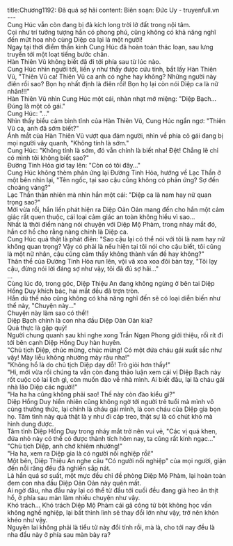 title:Chương1192: Đã quá sợ hãi
content:
Biên soạn: Đức Uy - truyenfull.vn<br>---<br>Cung Húc vẫn còn đang bị đả kích long trời lở đất trong nội tâm.<br>Coi như trí tưởng tượng hắn có phong phú, cũng không có khả năng nghĩ đến mứt hoa nhỏ cùng Diệp ca lại là một người!<br>Ngay tại thời điểm thần kinh Cung Húc đã hoàn toàn thác loạn, sau lưng truyền tới một loạt tiếng bước chân.<br>Hàn Thiên Vũ không biết đã đi tới phía sau từ lúc nào.<br>Cung Húc nhìn người tới, liền y như thấy được cứu tinh, bắt lấy Hàn Thiên Vũ, "Thiên Vũ ca! Thiên Vũ ca anh có nghe hay không? Những người này điên rồi sao? Bọn họ nhất định là điên rồi! Bọn họ lại còn nói Diệp ca là nữ nhân!!!"<br>Hàn Thiên Vũ nhìn Cung Húc một cái, nhàn nhạt mở miệng: "Diệp Bạch... Đúng là một cô gái."<br>Cung Húc: "..."<br>Nhìn thấy biểu cảm bình tĩnh của Hàn Thiên Vũ, Cung Húc ngẩn ngơ: "Thiên Vũ ca, anh đã sớm biết?"<br>Ánh mắt của Hàn Thiên Vũ vượt qua đám người, nhìn về phía cô gái đang bị mọi người vây quanh, "Không tính là sớm."<br>Cung Húc: "Không tính là sớm, đó vẫn chính là biết nha! Đệt! Chẳng lẽ chỉ có mình tôi không biết sao?"<br>Đường Tinh Hỏa giơ tay lên: "Còn có tôi đây..."<br>Cung Húc không thèm phản ứng lại Đường Tinh Hỏa, hướng về Lạc Thần ở một bên nhìn lại, "Tên ngốc, tại sao cậu cũng không có phản ứng? Sợ đến choáng váng?"<br>Lạc Thần thản nhiên mà nhìn hắn một cái: "Diệp ca là nam hay nữ quan trọng sao?"<br>Mới vừa rồi, hắn liền phát hiện ra Diệp Oản Oản mang đến cho hắn một cảm giác rất quen thuộc, cái loại cảm giác an toàn không hiểu vì sao…<br>Nhất là thời điểm nàng nói chuyện với Diệp Mộ Phàm, trong nháy mắt đó, hắn cơ hồ cho rằng nàng chính là Diệp ca.<br>Cung Húc quả thật là phát điên: "Sao cậu lại có thể nói với tôi là nam hay nữ không quan trọng? Vậy có phải là nếu hiện tại tôi nói cho cậu biết, tôi cũng là một nữ nhân, cậu cũng cảm thấy không thành vấn đề hay không?"<br>Thân thể của Đường Tinh Hỏa run lên, vội vã xoa xoa đôi bàn tay, "Tôi lạy cậu, đừng nói lời đáng sợ như vậy, tôi đã đủ sợ hãi..."<br>...<br>Cùng lúc đó, trong góc, Diệp Thiệu An đang không ngừng ở bên tai Diệp Hồng Duy khích bác, hai mắt đều đã trợn tròn.<br>Hắn dù thế nào cũng không có khả năng nghĩ đến sẽ có loại diễn biến như thế này, "Chuyện này..."<br>Chuyện này làm sao có thể!!<br>Diệp Bạch chính là con nha đầu Diệp Oản Oản kia?<br>Quả thực là gặp quỷ!<br>Người chung quanh sau khi nghe xong Trần Ngạn Phong giới thiệu, rối rít đi tới bên cạnh Diệp Hồng Duy hàn huyên.<br>"Chủ tịch Diệp, chúc mừng, chúc mừng! Có một đứa cháu gái xuất sắc như vậy! Mày liễu không nhường mày râu nha!"<br>"Không hổ là do chủ tịch Diệp dạy dỗ! Trò giỏi hơn thầy!"<br>"Hi, mới vừa rồi chúng ta vẫn còn đang thảo luận xem cái vị Diệp Bạch này rốt cuộc có lai lịch gì, còn muốn đào về nhà mình. Ai biết đâu, lại là cháu gái nhà lão Diệp các người!"<br>"Ha ha ha cũng không phải sao! Thế này còn đào kiểu gì?"<br>Diệp Hồng Duy hiển nhiên cũng không ngờ tới người trẻ tuổi mà mình vô cùng thưởng thức, lại chính là cháu gái mình, là con cháu của Diệp gia bọn họ. Tâm tình này quả thật là y như đi cáp treo, thật sự là có chút khó mà hình dung được.<br>Tâm tình Diệp Hồng Duy trong nháy mắt trở nên vui vẻ, "Các vị quá khen, đứa nhỏ này có thể có được thành tích hôm nay, ta cũng rất kinh ngạc..."<br>"Chủ tịch Diệp, anh chớ khiêm nhường!"<br>"Ha ha, xem ra Diệp gia là có người nối nghiệp rồi!"<br>Một bên, Diệp Thiệu An nghe câu "Có người nối nghiệp" của mọi người, giận đến nỗi răng đều đã nghiến sắp nát.<br>Là hắn quá sơ suất, một mực đều chỉ đề phòng Diệp Mộ Phàm, lại hoàn toàn đem con nha đầu Diệp Oản Oản này quên mất.<br>Ai ngờ đâu, nha đầu này lại có thể từ đầu tới cuối đều đang giả heo ăn thịt hổ, ở phía sau màn làm nhiều chuyện như vậy.<br>Khó trách... Khó trách Diệp Mộ Phàm cái gã công tử bột không học vấn không nghề nghiệp, lại bất thình lình sẽ thay đổi lớn như vậy, trở nên khôn khéo như vậy.<br>Nguyên lai không phải là tiểu tử này đổi tính rồi, mà là, cho tới nay đều là nha đầu này ở phía sau màn bày ra?